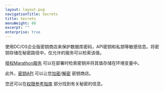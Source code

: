 ```yaml
---
layout: layout.pug
navigationTitle: Secrets
title: Secrets
menuWeight: 60
excerpt: ""
enterprise: true
---
```

使用DC/OS企业版密钥商店来保护数据库密码，API密钥和私钥等敏感信息。将密钥存储在秘密路径中，仅允许的服务可以检索该值。

[授权Marathon服务](/1.10//security/ent/#spaces) 可以在部署时检索密钥并将其值存储在环境变量中。

此外，[密钥API](/1.10/security/ent/secrets/secrets-api/) 可以让您[加密](/1.10/security/ent/secrets/seal-store/)/[解密](/1.10/security/ent/secrets/unseal-store/) 密钥商店。

您还可以在[权限参考指南](/1.10/security/ent/perms-reference/#secrets) 部分找到有关秘密的信息。
